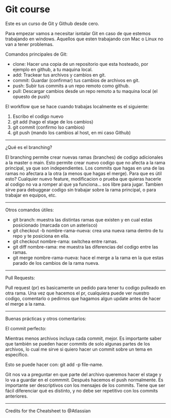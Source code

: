 # Git course

Este es un curso de Git y Github desde cero.

Para empezar vamos a necesitar isntalar Git en caso de que estemos trabajando en windows. 
Aquellos que esten trabajando con Mac o Linux no van a tener problemas.

Comandos principales de Git:
- clone: Hacer una copia de un repositorio que esta hosteado, por ejemplo en github, a tu maquina local.
- add: Trackear tus archivos y cambios en git.
- commit: Guardar (confirmar) tus cambios de archivos en git.
- push: Subir tus commits a un repo remoto como github.
- pull: Descargar cambios desde un repo remoto a tu maquina local (el opuesto de push)

El workflow que se hace cuando trabajas localmente es el siguiente:
1. Escribo el codigo nuevo
2. git add (hago el stage de los cambios)
3. git commit (confirmo lso cambios)
4. git push (mando los cambios al host, en mi caso Github)

---

¿Qué es el branching?

El branching permite crear nuevas ramas (branches) de codigo adicionales a la master o main. Esto permite crear nuevo codigo que no afecta a la rama principal, ya que son independientes. Los commits que hagas en una de las ramas no afectara a la otra (a menos que hagas el merge).
Para que es útil esto? Cualquier nuevo feature, modificacion o prueba que quieras hacerle al codigo no va a romper al que ya funciona... sos libre para jugar. 
Tambien sirve para debuggear codigo sin trabajar sobre la rama principal, o para trabajar en equipos, etc.

---
Otros comandos útiles:
- git branch: muestra las distintas ramas que existen y en cual estas posicionado (marcada con un asterisco)
- git checkout -b nombre-rama-nueva: crea una nueva rama dentro de tu repo y te posiciona en ella.
- git checkout nombre-rama: switchea entre ramas.
- git diff nombre-rama: me muestra las diferencias del codigo entre las ramas.
- git merge nombre-rama-nueva: hace el merge a la rama en la que estas parado de los cambios de la rama nueva.
---
Pull Requests:

Pull request (pr) es basicamente un pedido para tener tu codigo pulleado en otra rama. Una vez que hacemos el pr, cualquiera puede ver nuestro codigo, comentarlo o pedirnos que hagamos algun update antes de hacer el merge a la rama.

---
Buenas prácticas y otros comentarios:

El commit perfecto:

Mientras menos archivos incluya cada commit, mejor. Es importante saber que también se pueden hacer commits de solo algunas partes de los archivos, lo cual me sirve si quiero hacer un commit sobre un tema en específico.

Esto se puede hacer con: git add -p file-name. 

Git nos va a preguntar en que parte del archivo queremos hacer el stage y lo va a guardar en el commmit. Después hacemos el push normalmente.
Es importante ser descriptivos con los mensajes de los commits. Tiene que ser fácil diferenciar qué es distinto, y no debe ser repetitivo con los commits anteriores.

---
Credits for the Cheatsheet to @Atlassian
